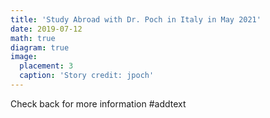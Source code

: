 ```yaml
---
title: 'Study Abroad with Dr. Poch in Italy in May 2021'
date: 2019-07-12
math: true
diagram: true
image:
  placement: 3
  caption: 'Story credit: jpoch'
---
```

Check back for more information
#addtext

